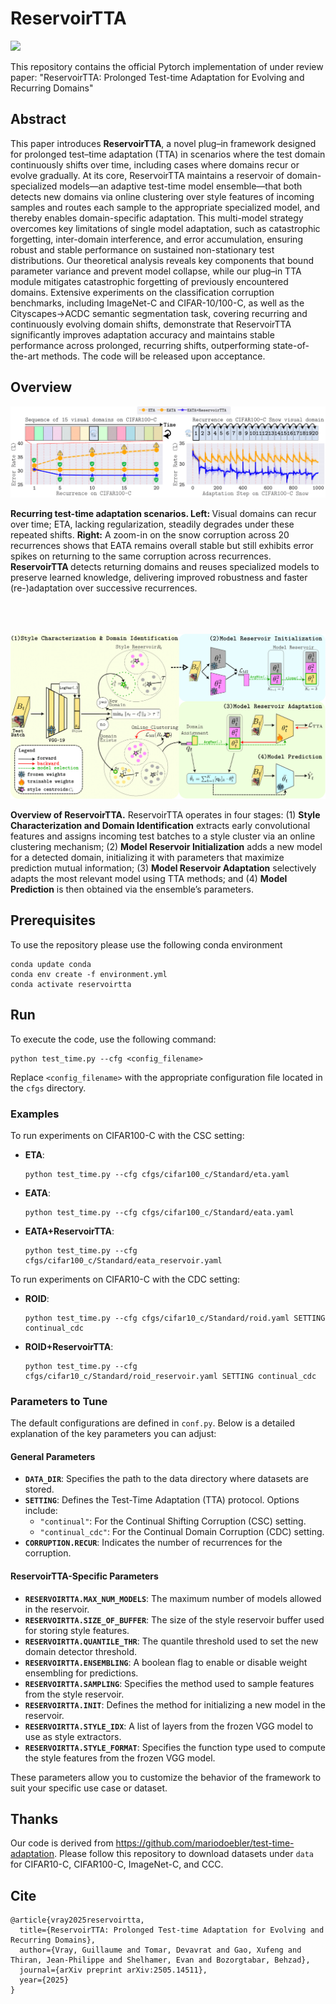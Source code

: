 # ReservoirTTA

<a href="https://arxiv.org/pdf/2505.14511?"><img src="https://img.shields.io/badge/arxiv-orange"></a>

This repository contains the official Pytorch implementation of under review paper: "ReservoirTTA: Prolonged Test-time Adaptation for Evolving and Recurring Domains"

## Abstract
This paper introduces **ReservoirTTA**, a novel plug–in framework designed for prolonged test–time adaptation (TTA) in scenarios where the test domain continuously shifts over time, including cases where domains recur or evolve gradually. At its core, ReservoirTTA maintains a reservoir of domain-specialized models—an adaptive test-time model ensemble—that both detects new domains via online clustering over style features of incoming samples and routes each sample to the appropriate specialized model, and thereby enables domain-specific adaptation. This multi-model strategy overcomes key limitations of single model adaptation, such as catastrophic forgetting, inter-domain interference, and error accumulation, ensuring robust and stable performance on sustained non-stationary test distributions. Our theoretical analysis reveals key components that bound parameter variance and prevent model collapse, while our plug–in TTA module mitigates catastrophic forgetting of previously encountered domains. Extensive experiments on the classification corruption benchmarks, including ImageNet-C and CIFAR-10/100-C, as well as the Cityscapes→ACDC semantic segmentation task, covering recurring and continuously evolving domain shifts, demonstrate that ReservoirTTA significantly improves adaptation accuracy and maintains stable performance across prolonged, recurring shifts, outperforming state-of-the-art methods. The code will be released upon acceptance.

## Overview

<img src="figs/introduction.png" alt="image" style="width:auto;height:auto;">

<b>Recurring test-time adaptation scenarios. Left: </b> Visual domains can recur over time; ETA, lacking regularization, steadily degrades under these repeated shifts. <b>Right:</b> A zoom-in on the snow corruption across 20 recurrences shows that EATA remains overall stable but still exhibits error spikes on returning to the same corruption across recurrences. <b> ReservoirTTA </b> detects returning domains and reuses specialized models to preserve learned knowledge, delivering improved robustness and faster (re-)adaptation over successive recurrences.

<br>
<br>
<br>

<img src="figs/method.png" alt="image" style="width:auto;height:auto;">

<b>Overview of ReservoirTTA.</b> ReservoirTTA operates in four stages: (1) <b>Style Characterization and Domain Identification</b> extracts early convolutional features and assigns incoming test batches to a style cluster via an online clustering mechanism; (2) <b>Model Reservoir Initialization</b> adds a new model for a detected domain, initializing it with parameters that maximize prediction mutual information; (3) <b>Model Reservoir Adaptation</b> selectively adapts the most relevant model using TTA methods; and (4) <b>Model Prediction</b> is then obtained via the ensemble’s parameters.

## Prerequisites
To use the repository please use the following conda environment

```
conda update conda
conda env create -f environment.yml
conda activate reservoirtta 
```

## Run
To execute the code, use the following command:

```
python test_time.py --cfg <config_filename>
```

Replace `<config_filename>` with the appropriate configuration file located in the `cfgs` directory.

### Examples
To run experiments on CIFAR100-C with the CSC setting:

- **ETA**:
  ```
  python test_time.py --cfg cfgs/cifar100_c/Standard/eta.yaml
  ```
- **EATA**:
  ```
  python test_time.py --cfg cfgs/cifar100_c/Standard/eata.yaml
  ```
- **EATA+ReservoirTTA**:
  ```
  python test_time.py --cfg cfgs/cifar100_c/Standard/eata_reservoir.yaml
  ```

To run experiments on CIFAR10-C with the CDC setting:

- **ROID**:
  ```
  python test_time.py --cfg cfgs/cifar10_c/Standard/roid.yaml SETTING continual_cdc
  ```
- **ROID+ReservoirTTA**:
  ```
  python test_time.py --cfg cfgs/cifar10_c/Standard/roid_reservoir.yaml SETTING continual_cdc
  ```

### Parameters to Tune
The default configurations are defined in `conf.py`. Below is a detailed explanation of the key parameters you can adjust:

#### General Parameters
- **`DATA_DIR`**: Specifies the path to the data directory where datasets are stored.
- **`SETTING`**: Defines the Test-Time Adaptation (TTA) protocol. Options include:
  - `"continual"`: For the Continual Shifting Corruption (CSC) setting.
  - `"continual_cdc"`: For the Continual Domain Corruption (CDC) setting.
- **`CORRUPTION.RECUR`**: Indicates the number of recurrences for the corruption.

#### ReservoirTTA-Specific Parameters
- **`RESERVOIRTTA.MAX_NUM_MODELS`**: The maximum number of models allowed in the reservoir.
- **`RESERVOIRTTA.SIZE_OF_BUFFER`**: The size of the style reservoir buffer used for storing style features.
- **`RESERVOIRTTA.QUANTILE_THR`**: The quantile threshold used to set the new domain detector threshold.
- **`RESERVOIRTTA.ENSEMBLING`**: A boolean flag to enable or disable weight ensembling for predictions.
- **`RESERVOIRTTA.SAMPLING`**: Specifies the method used to sample features from the style reservoir.
- **`RESERVOIRTTA.INIT`**: Defines the method for initializing a new model in the reservoir.
- **`RESERVOIRTTA.STYLE_IDX`**: A list of layers from the frozen VGG model to use as style extractors.
- **`RESERVOIRTTA.STYLE_FORMAT`**: Specifies the function type used to compute the style features from the frozen VGG model.

These parameters allow you to customize the behavior of the framework to suit your specific use case or dataset.

## Thanks
Our code is derived from https://github.com/mariodoebler/test-time-adaptation. Please follow this repository to download datasets under `data` for CIFAR10-C, CIFAR100-C, ImageNet-C, and CCC.

## Cite
```
@article{vray2025reservoirtta,
  title={ReservoirTTA: Prolonged Test-time Adaptation for Evolving and Recurring Domains},
  author={Vray, Guillaume and Tomar, Devavrat and Gao, Xufeng and Thiran, Jean-Philippe and Shelhamer, Evan and Bozorgtabar, Behzad},
  journal={arXiv preprint arXiv:2505.14511},
  year={2025}
}
```
